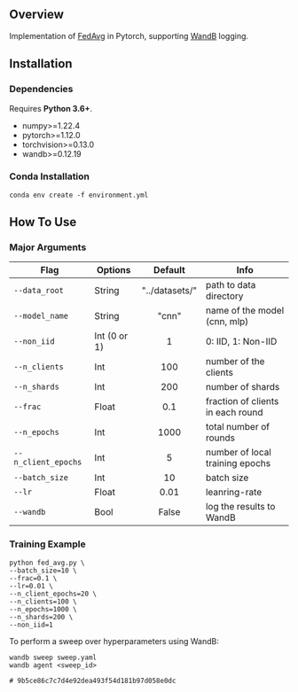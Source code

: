 ## Overview

Implementation of [FedAvg](http://proceedings.mlr.press/v54/mcmahan17a/mcmahan17a.pdf) in Pytorch, supporting [WandB](https://wandb.ai) logging.

## Installation

### Dependencies

Requires **Python 3.6+**.

- numpy>=1.22.4
- pytorch>=1.12.0
- torchvision>=0.13.0
- wandb>=0.12.19

### Conda Installation

```
conda env create -f environment.yml
```

## How To Use

### Major Arguments

| Flag            | Options     | Default |Info        |
| --------------- | ----------- | :-------: |----------|
| `--data_root` | String     | "../datasets/" | path to data directory |
| `--model_name`   | String | "cnn"       | name of the model (cnn, mlp)             |
|`--non_iid` | Int (0 or 1) | 1 | 0: IID, 1: Non-IID |
| `--n_clients` | Int     | 100 | number of the clients |
| `--n_shards` | Int     | 200 | number of shards |
| `--frac` | Float     | 0.1 | fraction of clients in each round |
| `--n_epochs` | Int     | 1000 | total number of rounds |
| `--n_client_epochs` | Int     | 5 | number of local training epochs |
| `--batch_size` | Int     | 10 | batch size |
| `--lr` | Float     | 0.01 | leanring-rate |
| `--wandb` | Bool     | False | log the results to WandB |


### Training Example

```
python fed_avg.py \
--batch_size=10 \
--frac=0.1 \
--lr=0.01 \
--n_client_epochs=20 \
--n_clients=100 \
--n_epochs=1000 \
--n_shards=200 \
--non_iid=1
```

To perform a sweep over hyperparameters using WandB:

```
wandb sweep sweep.yaml
wandb agent <sweep_id>
```

```shell
# 9b5ce86c7c7d4e92dea493f54d181b97d058e0dc
```